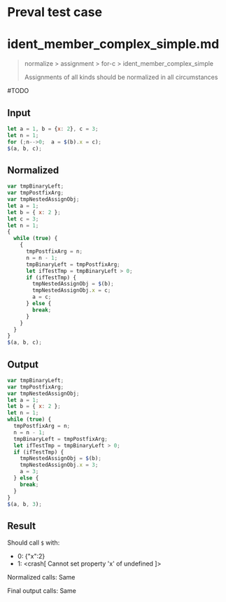 # Preval test case

# ident_member_complex_simple.md

> normalize > assignment > for-c > ident_member_complex_simple
>
> Assignments of all kinds should be normalized in all circumstances

#TODO

## Input

`````js filename=intro
let a = 1, b = {x: 2}, c = 3;
let n = 1;
for (;n-->0;  a = $(b).x = c);
$(a, b, c);
`````

## Normalized

`````js filename=intro
var tmpBinaryLeft;
var tmpPostfixArg;
var tmpNestedAssignObj;
let a = 1;
let b = { x: 2 };
let c = 3;
let n = 1;
{
  while (true) {
    {
      tmpPostfixArg = n;
      n = n - 1;
      tmpBinaryLeft = tmpPostfixArg;
      let ifTestTmp = tmpBinaryLeft > 0;
      if (ifTestTmp) {
        tmpNestedAssignObj = $(b);
        tmpNestedAssignObj.x = c;
        a = c;
      } else {
        break;
      }
    }
  }
}
$(a, b, c);
`````

## Output

`````js filename=intro
var tmpBinaryLeft;
var tmpPostfixArg;
var tmpNestedAssignObj;
let a = 1;
let b = { x: 2 };
let n = 1;
while (true) {
  tmpPostfixArg = n;
  n = n - 1;
  tmpBinaryLeft = tmpPostfixArg;
  let ifTestTmp = tmpBinaryLeft > 0;
  if (ifTestTmp) {
    tmpNestedAssignObj = $(b);
    tmpNestedAssignObj.x = 3;
    a = 3;
  } else {
    break;
  }
}
$(a, b, 3);
`````

## Result

Should call `$` with:
 - 0: {"x":2}
 - 1: <crash[ Cannot set property 'x' of undefined ]>

Normalized calls: Same

Final output calls: Same
